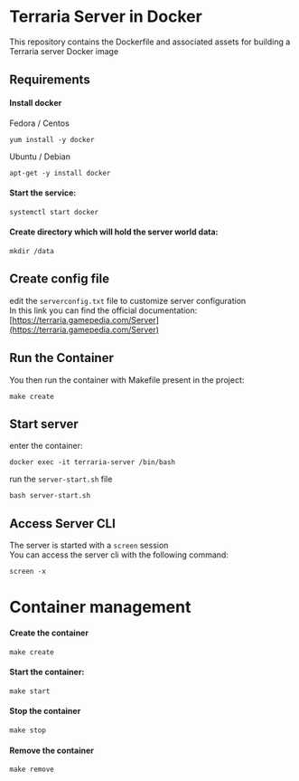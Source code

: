 # Terraria Server in Docker

This repository contains the Dockerfile and associated assets for building a Terraria server Docker image

## Requirements
#### Install docker

Fedora / Centos
```
yum install -y docker
```

Ubuntu / Debian

```
apt-get -y install docker
```

#### Start the service:

```
systemctl start docker
```

#### Create directory which will hold the server world data:

```
mkdir /data
```

## Create config file

edit the `serverconfig.txt` file to customize server configuration   
In this link you can find the official documentation: [https://terraria.gamepedia.com/Server](https://terraria.gamepedia.com/Server)


## Run the Container

You then run the container with Makefile present in the project:

```
make create
```

## Start server 
enter the container:

```
docker exec -it terraria-server /bin/bash
```

run the `server-start.sh` file

```
bash server-start.sh
```
## Access Server CLI

The server is started with a `screen` session  
You can access the server cli with the following command:

```
screen -x
```

# Container management

#### Create the container

```
make create
```

#### Start the container:

```
make start
```

#### Stop the container

```
make stop
```

#### Remove the container

```
make remove
```

